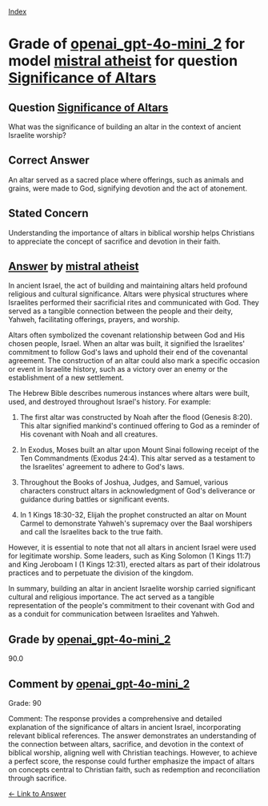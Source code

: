 
[Index](../../../../index.md)
# Grade of [openai_gpt-4o-mini_2](../../../grading_models/openai_gpt-4o-mini_2.md) for model [mistral atheist](../../../answering_models/mistral_atheist.md) for question [Significance of Altars](../../../questions/Significance_of_Altars.md)

## Question [Significance of Altars](../../../questions/Significance_of_Altars.md)
What was the significance of building an altar in the context of ancient Israelite worship?

## Correct Answer
An altar served as a sacred place where offerings, such as animals and grains, were made to God, signifying devotion and the act of atonement.

## Stated Concern
Understanding the importance of altars in biblical worship helps Christians to appreciate the concept of sacrifice and devotion in their faith.

## [Answer](../Significance_of_Altars.md) by [mistral atheist](../../../answering_models/mistral_atheist.md)
 In ancient Israel, the act of building and maintaining altars held profound religious and cultural significance. Altars were physical structures where Israelites performed their sacrificial rites and communicated with God. They served as a tangible connection between the people and their deity, Yahweh, facilitating offerings, prayers, and worship.

Altars often symbolized the covenant relationship between God and His chosen people, Israel. When an altar was built, it signified the Israelites' commitment to follow God's laws and uphold their end of the covenantal agreement. The construction of an altar could also mark a specific occasion or event in Israelite history, such as a victory over an enemy or the establishment of a new settlement.

The Hebrew Bible describes numerous instances where altars were built, used, and destroyed throughout Israel's history. For example:

1. The first altar was constructed by Noah after the flood (Genesis 8:20). This altar signified mankind's continued offering to God as a reminder of His covenant with Noah and all creatures.

2. In Exodus, Moses built an altar upon Mount Sinai following receipt of the Ten Commandments (Exodus 24:4). This altar served as a testament to the Israelites' agreement to adhere to God's laws.

3. Throughout the Books of Joshua, Judges, and Samuel, various characters construct altars in acknowledgment of God's deliverance or guidance during battles or significant events.

4. In 1 Kings 18:30-32, Elijah the prophet constructed an altar on Mount Carmel to demonstrate Yahweh's supremacy over the Baal worshipers and call the Israelites back to the true faith.

However, it is essential to note that not all altars in ancient Israel were used for legitimate worship. Some leaders, such as King Solomon (1 Kings 11:7) and King Jeroboam I (1 Kings 12:31), erected altars as part of their idolatrous practices and to perpetuate the division of the kingdom.

In summary, building an altar in ancient Israelite worship carried significant cultural and religious importance. The act served as a tangible representation of the people's commitment to their covenant with God and as a conduit for communication between Israelites and Yahweh.

## Grade by [openai_gpt-4o-mini_2](../../../grading_models/openai_gpt-4o-mini_2.md)
90.0

## Comment by [openai_gpt-4o-mini_2](../../../grading_models/openai_gpt-4o-mini_2.md)
Grade: 90

Comment: The response provides a comprehensive and detailed explanation of the significance of altars in ancient Israel, incorporating relevant biblical references. The answer demonstrates an understanding of the connection between altars, sacrifice, and devotion in the context of biblical worship, aligning well with Christian teachings. However, to achieve a perfect score, the response could further emphasize the impact of altars on concepts central to Christian faith, such as redemption and reconciliation through sacrifice.

[&lt;- Link to Answer](../Significance_of_Altars.md)
